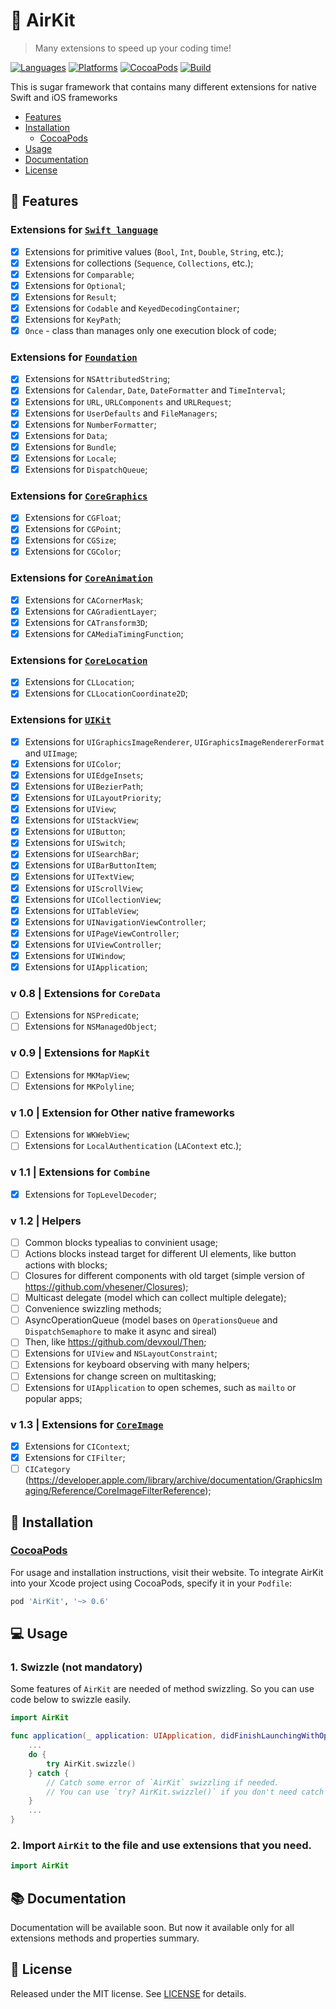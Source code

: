 # 🍃 AirKit
> Many extensions to speed up your coding time!

[![Languages](https://img.shields.io/github/languages/top/yurii-lysytsia/AirKit?color=orange)]()
[![Platforms](https://img.shields.io/cocoapods/p/AirKit)]()
[![CocoaPods](https://img.shields.io/cocoapods/v/AirKit?color=red)]()
[![Build](https://img.shields.io/github/workflow/status/yurii-lysytsia/AirKit/Prepare%20to%20deploy)]()

This is sugar framework that contains many different extensions for native Swift and iOS frameworks

- [Features](#-features)
- [Installation](#-installation)
    - [CocoaPods](#cocoapods)
- [Usage](#-usage)
- [Documentation](#-documentation)
- [License](#-license)

## 🔮 Features

### Extensions for [`Swift language`](AirKit/Source/Swift)
- [X] Extensions for primitive values (`Bool`, `Int`, `Double`, `String`, etc.);
- [X] Extensions for collections (`Sequence`, `Collections`, etc.);
- [X] Extensions for `Comparable`;
- [X] Extensions for `Optional`;
- [X] Extensions for `Result`;
- [X] Extensions for `Codable` and `KeyedDecodingContainer`;
- [X] Extensions for `KeyPath`;
- [X] `Once` - class than manages only one execution block of code;

### Extensions for [`Foundation`](AirKit/Source/Foundation)
- [X] Extensions for `NSAttributedString`;
- [X] Extensions for `Calendar`, `Date`, `DateFormatter` and `TimeInterval`;
- [X] Extensions for `URL`, `URLComponents` and `URLRequest`;
- [X] Extensions for `UserDefaults` and `FileManagers`;
- [X] Extensions for `NumberFormatter`;
- [X] Extensions for `Data`;
- [X] Extensions for `Bundle`;
- [X] Extensions for `Locale`;
- [X] Extensions for `DispatchQueue`;

### Extensions for [`CoreGraphics`](AirKit/Source/CoreGraphics)
- [X] Extensions for `CGFloat`;
- [X] Extensions for `CGPoint`;
- [X] Extensions for `CGSize`;
- [X] Extensions for `CGColor`;

### Extensions for [`CoreAnimation`](AirKit/Source/CoreAnimation)
- [X] Extensions for `CACornerMask`;
- [X] Extensions for `CAGradientLayer`;
- [X] Extensions for `CATransform3D`;
- [X] Extensions for `CAMediaTimingFunction`;

### Extensions for [`CoreLocation`](AirKit/Source/CoreLocation)
- [X] Extensions for `CLLocation`;
- [X] Extensions for `CLLocationCoordinate2D`;

### Extensions for [`UIKit`](AirKit/Source/UIKit)
- [X] Extensions for `UIGraphicsImageRenderer`, `UIGraphicsImageRendererFormat` and `UIImage`;
- [X] Extensions for `UIColor`;
- [X] Extensions for `UIEdgeInsets`;
- [X] Extensions for `UIBezierPath`;
- [X] Extensions for `UILayoutPriority`;
- [X] Extensions for `UIView`;
- [X] Extensions for `UIStackView`;
- [X] Extensions for `UIButton`;
- [X] Extensions for `UISwitch`;
- [X] Extensions for `UISearchBar`;
- [X] Extensions for `UIBarButtonItem`;
- [X] Extensions for `UITextView`;
- [X] Extensions for `UIScrollView`;
- [X] Extensions for `UICollectionView`;
- [X] Extensions for `UITableView`;
- [X] Extensions for `UINavigationViewController`;
- [X] Extensions for `UIPageViewController`;
- [X] Extensions for `UIViewController`;
- [X] Extensions for `UIWindow`;
- [X] Extensions for `UIApplication`;

### v 0.8 | Extensions for `CoreData`
- [ ] Extensions for `NSPredicate`;
- [ ] Extensions for `NSManagedObject`;

### v 0.9 | Extensions for `MapKit`
- [ ] Extensions for `MKMapView`;
- [ ] Extensions for `MKPolyline`;

### v 1.0 | Extension for Other native frameworks
- [ ] Extensions for `WKWebView`;
- [ ] Extensions for `LocalAuthentication` (`LAContext` etc.);

### v 1.1 | Extensions for `Combine`
- [X] Extensions for `TopLevelDecoder`;

### v 1.2 | Helpers
- [ ] Common blocks typealias to convinient usage;
- [ ] Actions blocks instead target for different UI elements, like button actions with blocks;
- [ ] Closures for different components with old target (simple version of https://github.com/vhesener/Closures);
- [ ] Multicast delegate (model which can collect multiple delegate);
- [ ] Convenience swizzling methods;
- [ ] AsyncOperationQueue (model bases on `OperationsQueue` and `DispatchSemaphore` to make it async and sireal)
- [ ] Then, like https://github.com/devxoul/Then;
- [ ] Extensions for `UIView` and `NSLayoutConstraint`;
- [ ] Extensions for keyboard observing with many helpers;
- [ ] Extensions for change screen on multitasking;
- [ ] Extensions for `UIApplication` to open schemes, such as `mailto` or popular apps;

### v 1.3 | Extensions for [`CoreImage`](AirKit/Source/CoreImage)
- [X] Extensions for `CIContext`;
- [X] Extensions for `CIFilter`;
- [ ] `CICategory` (https://developer.apple.com/library/archive/documentation/GraphicsImaging/Reference/CoreImageFilterReference);

## 🚀 Installation

### [CocoaPods](https://cocoapods.org) 
For usage and installation instructions, visit their website. To integrate AirKit into your Xcode project using CocoaPods, specify it in your `Podfile`:
```ruby
pod 'AirKit', '~> 0.6'
```

## 💻 Usage 

### 1. Swizzle (not mandatory)
Some features of `AirKit` are needed of method swizzling. So you can use code below to swizzle easily.

```swift
import AirKit

func application(_ application: UIApplication, didFinishLaunchingWithOptions launchOptions: [UIApplication.LaunchOptionsKey: Any]?) -> Bool {
    ...
    do {
        try AirKit.swizzle()
    } catch {
        // Catch some error of `AirKit` swizzling if needed.
        // You can use `try? AirKit.swizzle()` if you don't need catch error
    }
    ...
}
```

### 2. Import `AirKit` to the file and use extensions that you need.
```swift
import AirKit
```

## 📚 Documentation
Documentation will be available soon. But now it available only for all extensions methods and properties summary.

## 📜 License
Released under the MIT license. See [LICENSE](LICENSE) for details.
